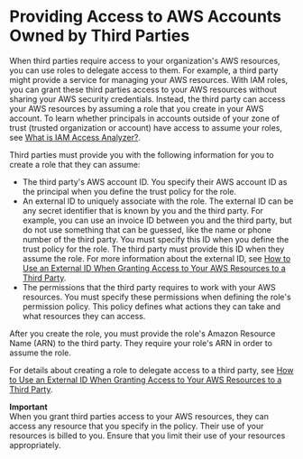 # Providing Access to AWS Accounts Owned by Third Parties<a name="id_roles_common-scenarios_third-party"></a>

When third parties require access to your organization's AWS resources, you can use roles to delegate access to them\. For example, a third party might provide a service for managing your AWS resources\. With IAM roles, you can grant these third parties access to your AWS resources without sharing your AWS security credentials\. Instead, the third party can access your AWS resources by assuming a role that you create in your AWS account\. To learn whether principals in accounts outside of your zone of trust \(trusted organization or account\) have access to assume your roles, see [What is IAM Access Analyzer?](https://docs.aws.amazon.com/IAM/latest/UserGuide/what-is-access-analyzer.html)\.

Third parties must provide you with the following information for you to create a role that they can assume:
+ The third party's AWS account ID\. You specify their AWS account ID as the principal when you define the trust policy for the role\.
+ An external ID to uniquely associate with the role\. The external ID can be any secret identifier that is known by you and the third party\. For example, you can use an invoice ID between you and the third party, but do not use something that can be guessed, like the name or phone number of the third party\. You must specify this ID when you define the trust policy for the role\. The third party must provide this ID when they assume the role\. For more information about the external ID, see [How to Use an External ID When Granting Access to Your AWS Resources to a Third Party](id_roles_create_for-user_externalid.md)\.
+ The permissions that the third party requires to work with your AWS resources\. You must specify these permissions when defining the role's permission policy\. This policy defines what actions they can take and what resources they can access\.

After you create the role, you must provide the role's Amazon Resource Name \(ARN\) to the third party\. They require your role's ARN in order to assume the role\.

For details about creating a role to delegate access to a third party, see [How to Use an External ID When Granting Access to Your AWS Resources to a Third Party](id_roles_create_for-user_externalid.md)\.

**Important**  
When you grant third parties access to your AWS resources, they can access any resource that you specify in the policy\. Their use of your resources is billed to you\. Ensure that you limit their use of your resources appropriately\.